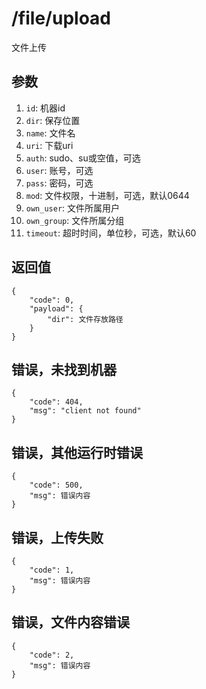 # /file/upload

文件上传

## 参数

1. `id`: 机器id
2. `dir`: 保存位置
3. `name`: 文件名
4. `uri`: 下载uri
5. `auth`: sudo、su或空值，可选
6. `user`: 账号，可选
7. `pass`: 密码，可选
8. `mod`: 文件权限，十进制，可选，默认0644
9. `own_user`: 文件所属用户
10. `own_group`: 文件所属分组
11. `timeout`: 超时时间，单位秒，可选，默认60

## 返回值

    {
        "code": 0,
        "payload": {
            "dir": 文件存放路径
        }
    }

## 错误，未找到机器

    {
        "code": 404,
        "msg": "client not found"
    }

## 错误，其他运行时错误

    {
        "code": 500,
        "msg": 错误内容
    }

## 错误，上传失败

    {
        "code": 1,
        "msg": 错误内容
    }

## 错误，文件内容错误

    {
        "code": 2,
        "msg": 错误内容
    }